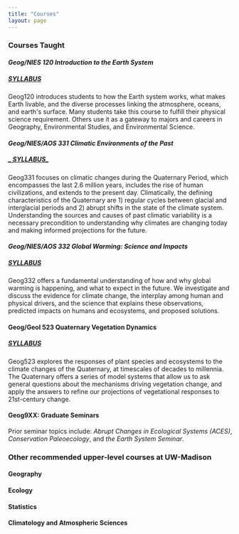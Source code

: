 ```yaml
---
title: "Courses"
layout: page
---
```


### Courses Taught


#### _*Geog/NIES 120 Introduction to the Earth System*_

##### [*SYLLABUS*](http://geography.wisc.edu/courses/syllabi/120_fall.pdf)

Geog120 introduces students to how the Earth system works, what makes Earth livable, and the diverse processes linking the atmosphere, oceans, and earth's surface. Many students take this course to fulfill their physical science requirement. Others use it as a gateway to majors and careers in Geography, Environmental Studies, and Environmental Science.

#### *Geog/NIES/AOS 331 Climatic Environments of the Past*

##### [_ SYLLABUS_](http://geography.wisc.edu/courses/syllabi/331_fall.pdf)

Geog331 focuses on climatic changes during the Quaternary Period, which encompasses the last 2.6 million years, includes the rise of human civilizations, and extends to the present day.  Climatically, the defining characteristics of the Quaternary are 1) regular cycles between glacial and interglacial periods and 2) abrupt shifts in the state of the climate system.  Understanding the sources and causes of past climatic variability is a necessary precondition to understanding why climates are changing today and making informed projections for the future.

####  _Geog/NIES/AOS 332 Global Warming: Science and Impacts_

##### [*SYLLABUS*](http://geography.wisc.edu/courses/syllabi/332_spring.pdf)

Geog332 offers a fundamental understanding of how and why global warming is happening, and what to expect in the future. We  investigate and discuss the evidence for climate change, the interplay among human and physical drivers, and the science that explains these observations, predicted impacts on humans and ecosystems, and proposed solutions.  

#### Geog/Geol 523 Quaternary Vegetation Dynamics

##### [*SYLLABUS*](http://geography.wisc.edu/courses/syllabi/523_spring.pdf)

Geog523 explores the responses of plant species and ecosystems to the climate changes of the Quaternary, at timescales of decades to millennia.  The Quaternary offers a series of model systems that allow us to ask general questions about the mechanisms driving vegetation change, and apply the answers to refine our projections of vegetational responses to 21st-century change.

#### Geog9XX: Graduate Seminars

Prior seminar topics include:  *Abrupt Changes in Ecological Systems (ACES)*, *Conservation Paleoecology*, and *the Earth System Seminar*.

### Other recommended upper-level courses at UW-Madison

#### Geography

#### Ecology

#### Statistics

#### Climatology and Atmospheric Sciences
